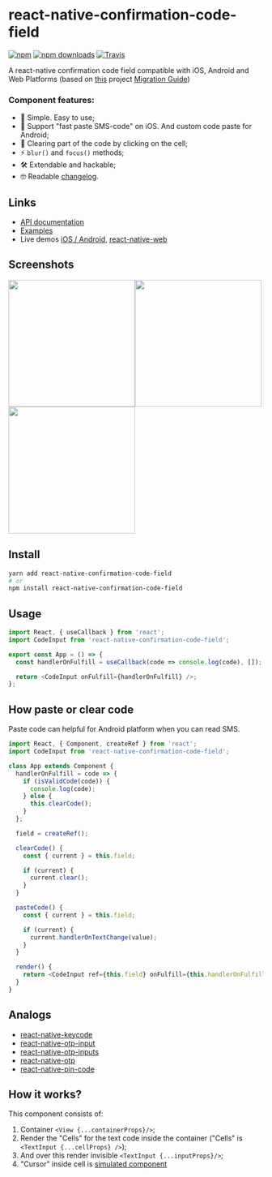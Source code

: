# react-native-confirmation-code-field

[![npm](https://img.shields.io/npm/v/react-native-confirmation-code-field.svg)](https://www.npmjs.com/package/react-native-confirmation-code-field)
[![npm downloads](https://img.shields.io/npm/dm/react-native-confirmation-code-field.svg)](https://www.npmtrends.com/react-native-confirmation-code-field)
[![Travis](https://img.shields.io/travis/retyui/react-native-confirmation-code-field.svg?label=unix)](https://travis-ci.org/retyui/react-native-confirmation-code-field)

A react-native confirmation code field compatible with iOS, Android and Web Platforms (based on [this](https://github.com/ttdung11t2/react-native-confirmation-code-input) project [Migration Guide](docs/migration.md))

### Component features:

- 🔮 Simple. Easy to use;
- 🍎 Support "fast paste SMS-code" on iOS. And custom code paste for Android;
- 🚮 Clearing part of the code by clicking on the cell;
- ⚡ `blur()` and `focus()` methods;
- 🛠 Extendable and hackable;
- 🤓 Readable [changelog](CHANGELOG.md).

## Links

- [API documentation](docs/API.md)
- [Examples](examples/src/realDemo)
- Live demos [iOS / Android](https://snack.expo.io/@retyui/demo-for-react-native-confirmation-code-field), [react-native-web](https://react-native-confirmation-code-field.netlify.com/)

## Screenshots

<a href="https://github.com/retyui/react-native-confirmation-code-field/tree/master/examples/src/realDemo/AnimatedExample"><img width="250" src="https://raw.githubusercontent.com/retyui/react-native-confirmation-code-field/master/docs/img/animated.gif"/></a><a href="https://github.com/retyui/react-native-confirmation-code-field/tree/master/examples/src/realDemo/RedExample"><img width="250" src="https://raw.githubusercontent.com/retyui/react-native-confirmation-code-field/master/docs/img/red.gif"/></a><a href="https://github.com/retyui/react-native-confirmation-code-field/tree/master/examples/src/realDemo/DarkExample"><img width="250" src="https://raw.githubusercontent.com/retyui/react-native-confirmation-code-field/master/docs/img/dark.gif"/></a>

## Install

```sh
yarn add react-native-confirmation-code-field
# or
npm install react-native-confirmation-code-field
```

## Usage

```js
import React, { useCallback } from 'react';
import CodeInput from 'react-native-confirmation-code-field';

export const App = () => {
  const handlerOnFulfill = useCallback(code => console.log(code), []);

  return <CodeInput onFulfill={handlerOnFulfill} />;
};
```

## How paste or clear code

Paste code can helpful for Android platform when you can read SMS.

```js
import React, { Component, createRef } from 'react';
import CodeInput from 'react-native-confirmation-code-field';

class App extends Component {
  handlerOnFulfill = code => {
    if (isValidCode(code)) {
      console.log(code);
    } else {
      this.clearCode();
    }
  };

  field = createRef();

  clearCode() {
    const { current } = this.field;

    if (current) {
      current.clear();
    }
  }

  pasteCode() {
    const { current } = this.field;

    if (current) {
      current.handlerOnTextChange(value);
    }
  }

  render() {
    return <CodeInput ref={this.field} onFulfill={this.handlerOnFulfill} />;
  }
}
```

## Analogs

- [react-native-keycode](https://github.com/leanmotherfuckers/react-native-keycode)
- [react-native-otp-input](https://github.com/Twotalltotems/react-native-otp-input)
- [react-native-otp-inputs](https://github.com/dsznajder/react-native-otp-inputs)
- [react-native-otp](https://github.com/thuansb/react-native-otp)
- [react-native-pin-code](https://github.com/gkueny/react-native-pin-code)

## How it works?

This component consists of:

1. Container `<View {...containerProps}/>`;
2. Render the "Cells" for the text code inside the container ("Cells" is `<TextInput {...cellProps} />`);
3. And over this render invisible `<TextInput {...inputProps}/>`;
4. "Cursor" inside cell is [simulated component](src/components/Cursor.js)
